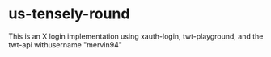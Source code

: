 # us-tensely-round
This is an X login implementation using xauth-login, twt-playground, and the twt-api withusername "mervin94"

